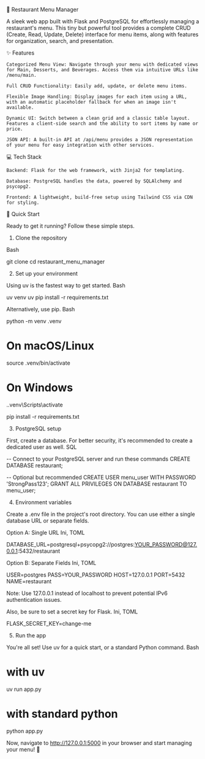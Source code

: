 🍔 Restaurant Menu Manager

A sleek web app built with Flask and PostgreSQL for effortlessly managing a restaurant's menu. This tiny but powerful tool provides a complete CRUD (Create, Read, Update, Delete) interface for menu items, along with features for organization, search, and presentation.

✨ Features

    Categorized Menu View: Navigate through your menu with dedicated views for Main, Desserts, and Beverages. Access them via intuitive URLs like /menu/main.

    Full CRUD Functionality: Easily add, update, or delete menu items.

    Flexible Image Handling: Display images for each item using a URL, with an automatic placeholder fallback for when an image isn't available.

    Dynamic UI: Switch between a clean grid and a classic table layout. Features a client-side search and the ability to sort items by name or price.

    JSON API: A built-in API at /api/menu provides a JSON representation of your menu for easy integration with other services.

💻 Tech Stack

    Backend: Flask for the web framework, with Jinja2 for templating.

    Database: PostgreSQL handles the data, powered by SQLAlchemy and psycopg2.

    Frontend: A lightweight, build-free setup using Tailwind CSS via CDN for styling.

🚀 Quick Start

Ready to get it running? Follow these simple steps.

1. Clone the repository

Bash

git clone <your-repo-url>
cd restaurant_menu_manager

2. Set up your environment

Using uv is the fastest way to get started.
Bash

uv venv
uv pip install -r requirements.txt

Alternatively, use pip.
Bash

python -m venv .venv

# On macOS/Linux
source .venv/bin/activate

# On Windows
.\.venv\Scripts\activate

pip install -r requirements.txt

3. PostgreSQL setup

First, create a database. For better security, it's recommended to create a dedicated user as well.
SQL

-- Connect to your PostgreSQL server and run these commands
CREATE DATABASE restaurant;

-- Optional but recommended
CREATE USER menu_user WITH PASSWORD 'StrongPass123';
GRANT ALL PRIVILEGES ON DATABASE restaurant TO menu_user;

4. Environment variables

Create a .env file in the project's root directory. You can use either a single database URL or separate fields.

Option A: Single URL
Ini, TOML

DATABASE_URL=postgresql+psycopg2://postgres:YOUR_PASSWORD@127.0.0.1:5432/restaurant

Option B: Separate Fields
Ini, TOML

USER=postgres
PASS=YOUR_PASSWORD
HOST=127.0.0.1
PORT=5432
NAME=restaurant

Note: Use 127.0.0.1 instead of localhost to prevent potential IPv6 authentication issues.

Also, be sure to set a secret key for Flask.
Ini, TOML

FLASK_SECRET_KEY=change-me

5. Run the app

You're all set! Use uv for a quick start, or a standard Python command.
Bash

# with uv
uv run app.py

# with standard python
python app.py

Now, navigate to http://127.0.0.1:5000 in your browser and start managing your menu! 🚀